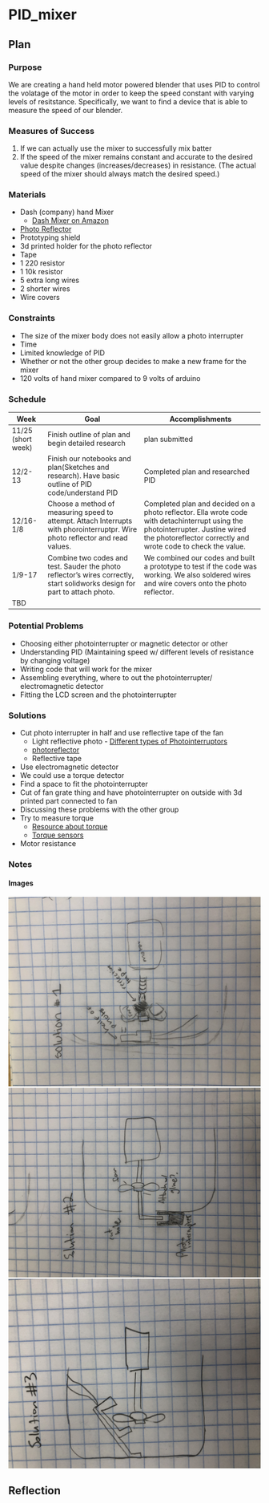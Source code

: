 # PID_mixer

## Plan

### Purpose

We are creating a hand held motor powered blender that uses PID to control the volatage of the motor in order to keep the speed constant with varying levels of resitstance. Specifically, we want to find a device that is able to measure the speed of our blender. 

### Measures of Success 

1. If we can actually use the mixer to successfully mix batter
2. If the speed of the mixer remains constant and accurate to the desired value despite changes (increases/decreases) in resistance. (The actual speed of the mixer should always match the desired speed.)

### Materials
 
* Dash (company) hand Mixer
  * [Dash Mixer on Amazon](https://www.amazon.com/SHM01DSWH-Electric-Whipping-Brownies-Meringues/dp/B016CBFUV4?th=1)
* [Photo Reflector](https://www.digikey.com/products/en?keywords=PHOTOINTERRUPTER%20REFL%206MM%20800NM)
* Prototyping shield
* 3d printed holder for the photo reflector
* Tape
* 1 220 resistor
* 1 10k resistor
* 5 extra long wires
* 2 shorter wires
* Wire covers


### Constraints
 
* The size of the mixer body does not easily allow a photo interrupter 
* Time
* Limited knowledge of PID
* Whether or not the other group decides to make a new frame for the mixer
* 120 volts of hand mixer compared to 9 volts of arduino

### Schedule 

| Week | Goal | Accomplishments | 
| ---- | ---- | --------------- |
| 11/25 (short week)| Finish outline of plan and begin detailed research | plan submitted |
| 12/2-13 | Finish our notebooks and plan(Sketches and research). Have basic outline of PID code/understand PID|Completed plan and researched PID |
| 12/16-1/8 |Choose a method of measuring speed to attempt. Attach Interrupts with phorointerruptpr. Wire photo reflector and read values. |Completed plan and decided on a photo reflector. Ella wrote code with detachinterrupt using the photointerrupter. Justine wired the photoreflector correctly and wrote code to check the value.|
| 1/9-17 | Combine two codes and test. Sauder the photo reflector’s wires correctly, start solidworks design for part to attach photo.  |We combined our codes and built a prototype to test if the code was working. We also soldered wires and wire covers onto the photo reflector. |
| TBD | | |

### Potential Problems

* Choosing either photointerrupter or magnetic detector or other
* Understanding PID (Maintaining speed w/ different levels of resistance by changing voltage)
* Writing code that will work for the mixer
* Assembling everything, where to out the photointerrupter/ electromagnetic detector
* Fitting the LCD screen and the photointerrupter

### Solutions

* Cut photo interrupter in half and use reflective tape of the fan
  * Light reflective photo - [Different types of Photointerruptors](https://www.rohm.com/electronics-basics/photointerrupters/what-is-a-photointerrupter)
  * [photoreflector](https://www.deviceplus.com/how-tos/arduino-guide/entry015/)
  * Reflective tape
* Use electromagnetic detector
* We could use a torque detector
* Find a space to fit the photointerrupter
* Cut of fan grate thing and have photointerrupter on outside with 3d printed part connected to fan
* Discussing these problems with the other group
* Try to measure torque
  * [Resource about torque ](https://measurementsensors.honeywell.com/techresources/appnotes/Pages/Ways_to_Measure_the_Force_Acting_on_a_Rotating_Shaft.aspx)
  * [Torque sensors](https://www.azosensors.com/article.aspx?ArticleID=605)
* Motor resistance

### Notes

#### Images
![alt text](https://github.com/jbrown56/PID_mixer/blob/master/Photots/sketch_solution_1.jpg)
![alt text](https://github.com/jbrown56/PID_mixer/blob/master/Photots/sketch_solution_2.jpg)
![alt text](https://github.com/jbrown56/PID_mixer/blob/master/Photots/sketch_solution_3.jpg)

## Reflection


